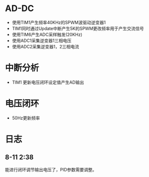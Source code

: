 # AD-DC

- 使用TIM1产生频率40KHz的SPWM波驱动逆变器1
- TIM1同时通过Update中断产生5K的SPWM更改频率用于产生交流信号
- 使用TIM6产生ADC采样触发(20KHz)
- 使用ADC1采集逆变器1三相电压
- 使用ADC2采集逆变器1，2三相电流

# 中断分析
- TIM1
        更新电压闭环设定值产生AD输出

# 电压闭环
- 50Hz更新频率

# 日志

## 8-11 2:38
能进行闭环调节输出电压了，PID参数需要调整。